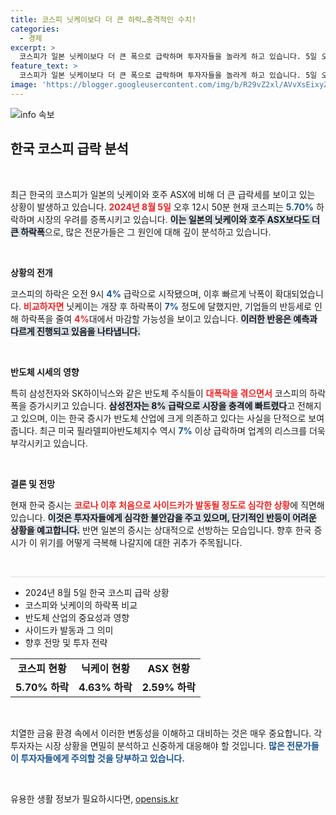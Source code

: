 ```yaml
---
title: 코스피 닛케이보다 더 큰 하락…충격적인 수치!
categories:
  - 경제
excerpt: >
  코스피가 일본 닛케이보다 더 큰 폭으로 급락하며 투자자들을 놀라게 하고 있습니다. 5일 오후, 코스피는 5.70% 하락하며 역사적인 사이드카 발동까지 초래했습니다. 삼성전자와 SK하이닉스의 급락이 주요 원인으로 지목됩니다. 투자자들의 긴장감이 고조되는 가운데, 과연 한국 증시는 어떻게 될까요?
feature_text: >
  코스피가 일본 닛케이보다 더 큰 폭으로 급락하며 투자자들을 놀라게 하고 있습니다. 5일 오후, 코스피는 5.70% 하락하며 역사적인 사이드카 발동까지 초래했습니다. 삼성전자와 SK하이닉스의 급락이 주요 원인으로 지목됩니다. 투자자들의 긴장감이 고조되는 가운데, 과연 한국 증시는 어떻게 될까요?
image: 'https://blogger.googleusercontent.com/img/b/R29vZ2xl/AVvXsEixyZcFfHzMRdzZMjFBmAUKJYCLCGyLL1o632UiGVXcaFdKo_bkvkuCioo0uUKlGfBVcT3P84aROyZIXSBEx3Aw5nCQ3pTgDom1WDC4m8eifvWiAmWEEVb4x6G_l8C0QH225ldMjyaFvpxGEBGNO37VmDTDMHGhJPq73UglMfDca1-0aw/s1600/blogspot.png'
---
```


<p><img src="https://blogger.googleusercontent.com/img/b/R29vZ2xl/AVvXsEixyZcFfHzMRdzZMjFBmAUKJYCLCGyLL1o632UiGVXcaFdKo_bkvkuCioo0uUKlGfBVcT3P84aROyZIXSBEx3Aw5nCQ3pTgDom1WDC4m8eifvWiAmWEEVb4x6G_l8C0QH225ldMjyaFvpxGEBGNO37VmDTDMHGhJPq73UglMfDca1-0aw/s1600/blogspot.png" alt="info 속보" /></p>

<h2 data-ke-size="size26">한국 코스피 급락 분석</h2>

<p data-ke-size="size16">&nbsp;</p>

<p>최근 한국의 코스피가 일본의 닛케이와 호주 ASX에 비해 더 큰 급락세를 보이고 있는 상황이 발생하고 있습니다. <b><span style="color: #ee2323;">2024년 8월 5일</span></b> 오후 12시 50분 현재 코스피는 <b><span style="color: #1a5490;">5.70%</span></b> 하락하며 시장의 우려를 증폭시키고 있습니다. <b><span style="background-color: #21538527;">이는 일본의 닛케이와 호주 ASX보다도 더 큰 하락폭</span></b>으로, 많은 전문가들은 그 원인에 대해 깊이 분석하고 있습니다. </p>

<p data-ke-size="size16">&nbsp;</p>

<p><b>상황의 전개</b></p>

<p>코스피의 하락은 오전 9시 <b><span style="color: #1a5490;">4%</span></b> 급락으로 시작됐으며, 이후 빠르게 낙폭이 확대되었습니다. <b><span style="color: #ee2323;">비교하자면</span></b> 닛케이는 개장 후 하락폭이 <b><span style="color: #1a5490;">7%</b></span> 정도에 달했지만, 기업들의 반등세로 인해 하락폭을 줄여 <b><span style="color: #ee2323;">4%</b></span>대에서 마감할 가능성을 보이고 있습니다. <b><span style="background-color: #21538527;">이러한 반응은 예측과 다르게 진행되고 있음을 나타냅니다.</span></b></p>

<p data-ke-size="size16">&nbsp;</p>

<p><b>반도체 시세의 영향</b></p>

<p>특히 삼성전자와 SK하이닉스와 같은 반도체 주식들이 <b><span style="color: #ee2323;">대폭락을 겪으면서</span></b> 코스피의 하락폭을 증가시키고 있습니다. <b><span style="background-color: #21538527;">삼성전자는 8% 급락으로 시장을 충격에 빠트렸다</span></b>고 전해지고 있으며, 이는 한국 증시가 반도체 산업에 크게 의존하고 있다는 사실을 단적으로 보여줍니다. 최근 미국 필라델피아반도체지수 역시 <b><span style="color: #1a5490;">7%</span></b> 이상 급락하며 업계의 리스크를 더욱 부각시키고 있습니다.</p>

<p data-ke-size="size16">&nbsp;</p>

<p><b>결론 및 전망</b></p>

<p>현재 한국 증시는 <b><span style="color: #ee2323;">코로나 이후 처음으로 사이드카가 발동될 정도로 심각한 상황</span></b>에 직면해 있습니다. <b><span style="background-color: #21538527;">이것은 투자자들에게 심각한 불안감을 주고 있으며, 단기적인 반등이 어려운 상황을 예고합니다.</span></b> 반면 일본의 증시는 상대적으로 선방하는 모습입니다. 향후 한국 증시가 이 위기를 어떻게 극복해 나갈지에 대한 귀추가 주목됩니다.</p>

<p data-ke-size="size16">&nbsp;</p>

<hr style="height: 1px; border: none; background-color: #ddd;"/>

<ul>
    <li>2024년 8월 5일 한국 코스피 급락 상황</li>
    <li>코스피와 닛케이의 하락폭 비교</li>
    <li>반도체 산업의 중요성과 영향</li>
    <li>사이드카 발동과 그 의미</li>
    <li>향후 전망 및 투자 전략</li>
</ul>

<table style="width: 100%;">
    <tr>
        <td style="text-align: center; height: 17px;"><b>코스피 현황</b></td>
        <td style="text-align: center; height: 17px;"><b>닉케이 현황</b></td>
        <td style="text-align: center; height: 17px;"><b>ASX 현황</b></td>
    </tr>
    <tr>
        <td style="text-align: center; height: 17px;"><b>5.70% 하락</b></td>
        <td style="text-align: center; height: 17px;"><b>4.63% 하락</b></td>
        <td style="text-align: center; height: 17px;"><b>2.59% 하락</b></td>
    </tr>
</table>

<p data-ke-size="size16">&nbsp;</p> 

<p>치열한 금융 환경 속에서 이러한 변동성을 이해하고 대비하는 것은 매우 중요합니다. 각 투자자는 시장 상황을 면밀히 분석하고 신중하게 대응해야 할 것입니다. <b><span style="color: #1a5490;">많은 전문가들이 투자자들에게 주의할 것을 당부하고 있습니다.</span></b> </p>

<p data-ke-size="size16">&nbsp;</p>
유용한 생활 정보가 필요하시다면, <a href="https://opensis.kr" rel="dofollow">opensis.kr</a>



